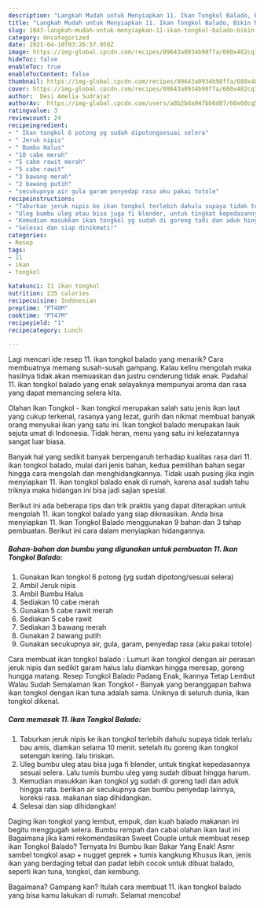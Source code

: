 ```yaml
---
description: "Langkah Mudah untuk Menyiapkan 11. Ikan Tongkol Balado, Bikin Ngiler"
title: "Langkah Mudah untuk Menyiapkan 11. Ikan Tongkol Balado, Bikin Ngiler"
slug: 1043-langkah-mudah-untuk-menyiapkan-11-ikan-tongkol-balado-bikin-ngiler
category: Uncategorized
date: 2021-04-10T03:26:57.958Z
image: https://img-global.cpcdn.com/recipes/09643a0934b98ffa/680x482cq70/11-ikan-tongkol-balado-foto-resep-utama.jpg
hideToc: false
enableToc: true
enableTocContent: false
thumbnail: https://img-global.cpcdn.com/recipes/09643a0934b98ffa/680x482cq70/11-ikan-tongkol-balado-foto-resep-utama.jpg
cover: https://img-global.cpcdn.com/recipes/09643a0934b98ffa/680x482cq70/11-ikan-tongkol-balado-foto-resep-utama.jpg
author:  Desi Amelia Sudrajat
authorAv:  https://img-global.cpcdn.com/users/a8b2bda947bb6d07/60x60cq50/avatar.jpg
ratingvalue: 3
reviewcount: 24
recipeingredient:
- " Ikan tongkol 6 potong yg sudah dipotongsesuai selera"
- " Jeruk nipis"
- " Bumbu Halus"
- "10 cabe merah"
- "5 cabe rawit merah"
- "5 cabe rawit"
- "3 bawang merah"
- "2 bawang putih"
- "secukupnya air gula garam penyedap rasa aku pakai totole"
recipeinstructions:
- "Taburkan jeruk nipis ke ikan tongkol terlebih dahulu supaya tidak terlalu bau amis, diamkan selama 10 menit. setelah itu goreng ikan tongkol setengah kering. lalu tiriskan."
- "Uleg bumbu uleg atau bisa juga fi blender, untuk tingkat kepedasannya sesuai selera. Lalu tumis bumbu uleg yang sudah dibuat hingga harum."
- "Kemudian masukkan ikan tongkol yg sudah di goreng tadi dan aduk hingga rata. berikan air secukupnya dan bumbu penyedap lainnya, koreksi rasa. makanan siap dihidangkan."
- "Selesai dan siap dinikmati!"
categories:
- Resep
tags:
- 11
- ikan
- tongkol

katakunci: 11 ikan tongkol 
nutrition: 235 calories
recipecuisine: Indonesian
preptime: "PT40M"
cooktime: "PT47M"
recipeyield: "1"
recipecategory: Lunch

---
```



Lagi mencari ide resep 11. ikan tongkol balado yang menarik? Cara membuatnya memang susah-susah gampang. Kalau keliru mengolah maka hasilnya tidak akan memuaskan dan justru cenderung tidak enak. Padahal 11. ikan tongkol balado yang enak selayaknya mempunyai aroma dan rasa yang dapat memancing selera kita.


Olahan Ikan Tongkol - Ikan tongkol merupakan salah satu jenis ikan laut yang cukup terkenal, rasanya yang lezat, gurih dan nikmat membuat banyak orang menyukai ikan yang satu ini. Ikan tongkol balado merupakan lauk sejuta umat di Indonesia. Tidak heran, menu yang satu ini kelezatannya sangat luar biasa.

Banyak hal yang sedikit banyak berpengaruh terhadap kualitas rasa dari 11. ikan tongkol balado, mulai dari jenis bahan, kedua pemilihan bahan segar hingga cara mengolah dan menghidangkannya. Tidak usah pusing jika ingin menyiapkan 11. ikan tongkol balado enak di rumah, karena asal sudah tahu triknya maka hidangan ini bisa jadi sajian spesial.


Berikut ini ada beberapa tips dan trik praktis yang dapat diterapkan untuk mengolah 11. ikan tongkol balado yang siap dikreasikan. Anda bisa menyiapkan 11. Ikan Tongkol Balado menggunakan 9 bahan dan 3 tahap pembuatan. Berikut ini cara dalam menyiapkan hidangannya.

<!--inarticleads1-->

##### Bahan-bahan dan bumbu yang digunakan untuk pembuatan 11. Ikan Tongkol Balado:

1. Gunakan  Ikan tongkol 6 potong (yg sudah dipotong/sesuai selera)
1. Ambil  Jeruk nipis
1. Ambil  Bumbu Halus
1. Sediakan 10 cabe merah
1. Gunakan 5 cabe rawit merah
1. Sediakan 5 cabe rawit
1. Sediakan 3 bawang merah
1. Gunakan 2 bawang putih
1. Gunakan secukupnya air, gula, garam, penyedap rasa (aku pakai totole)


Cara membuat ikan tongkol balado : Lumuri ikan tongkol dengan air perasan jeruk nipis dan sedikit garam halus lalu diamkan hingga meresap, goreng hungga matang. Resep Tongkol Balado Padang Enak, Ikannya Tetap Lembut Walau Sudah Semalaman Ikan Tongkol - Banyak yang beranggapan bahwa ikan tongkol dengan ikan tuna adalah sama. Uniknya di seluruh dunia, ikan tongkol dikenal. 

<!--inarticleads2-->

##### Cara memasak 11. Ikan Tongkol Balado:

1. Taburkan jeruk nipis ke ikan tongkol terlebih dahulu supaya tidak terlalu bau amis, diamkan selama 10 menit. setelah itu goreng ikan tongkol setengah kering. lalu tiriskan.
1. Uleg bumbu uleg atau bisa juga fi blender, untuk tingkat kepedasannya sesuai selera. Lalu tumis bumbu uleg yang sudah dibuat hingga harum.
1. Kemudian masukkan ikan tongkol yg sudah di goreng tadi dan aduk hingga rata. berikan air secukupnya dan bumbu penyedap lainnya, koreksi rasa. makanan siap dihidangkan.
1. Selesai dan siap dihidangkan!

Daging ikan tongkol yang lembut, empuk, dan kuah balado makanan ini begitu menggugah selera. Bumbu rempah dan cabai olahan ikan laut ini Bagaimana jika kami rekomendasikan Sweet Couple untuk membuat resep ikan Tongkol Balado? Ternyata Ini Bumbu Ikan Bakar Yang Enak! Asmr sambel tongkol asap + nugget geprek + tumis kangkung Khusus ikan, jenis ikan yang berdaging tebal dan padat lebih cocok untuk dibuat balado, seperti ikan tuna, tongkol, dan kembung. 

Bagaimana? Gampang kan? Itulah cara membuat 11. ikan tongkol balado yang bisa kamu lakukan di rumah. Selamat mencoba!
